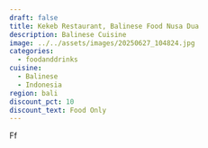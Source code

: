 ```yaml
---
draft: false
title: Kekeb Restaurant, Balinese Food Nusa Dua
description: Balinese Cuisine
image: ../../assets/images/20250627_104824.jpg
categories:
  - foodanddrinks
cuisine:
  - Balinese
  - Indonesia
region: bali
discount_pct: 10
discount_text: Food Only
---
```

Ff
